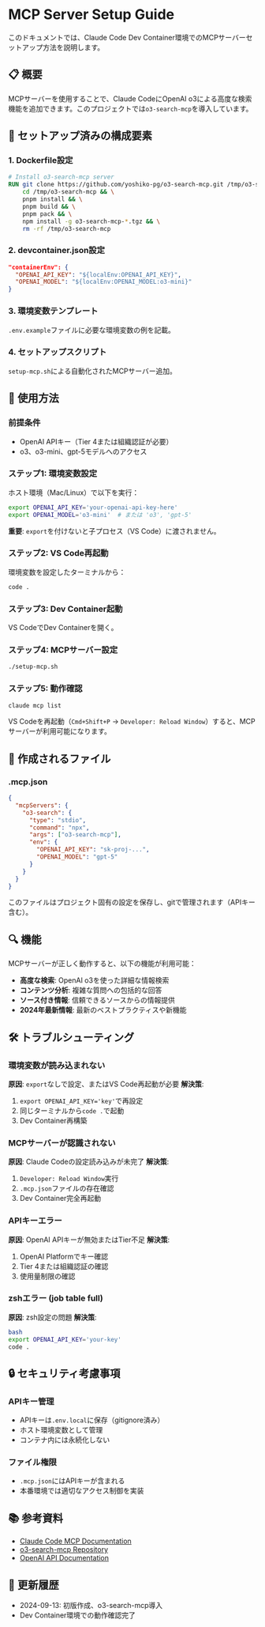 # MCP Server Setup Guide

このドキュメントでは、Claude Code Dev Container環境でのMCPサーバーセットアップ方法を説明します。

## 📋 概要

MCPサーバーを使用することで、Claude CodeにOpenAI o3による高度な検索機能を追加できます。このプロジェクトでは`o3-search-mcp`を導入しています。

## 🔧 セットアップ済みの構成要素

### 1. Dockerfile設定
```dockerfile
# Install o3-search-mcp server
RUN git clone https://github.com/yoshiko-pg/o3-search-mcp.git /tmp/o3-search-mcp && \
    cd /tmp/o3-search-mcp && \
    pnpm install && \
    pnpm build && \
    pnpm pack && \
    npm install -g o3-search-mcp-*.tgz && \
    rm -rf /tmp/o3-search-mcp
```

### 2. devcontainer.json設定
```json
"containerEnv": {
  "OPENAI_API_KEY": "${localEnv:OPENAI_API_KEY}",
  "OPENAI_MODEL": "${localEnv:OPENAI_MODEL:o3-mini}"
}
```

### 3. 環境変数テンプレート
`.env.example`ファイルに必要な環境変数の例を記載。

### 4. セットアップスクリプト
`setup-mcp.sh`による自動化されたMCPサーバー追加。

## 🚀 使用方法

### 前提条件
- OpenAI APIキー（Tier 4または組織認証が必要）
- o3、o3-mini、gpt-5モデルへのアクセス

### ステップ1: 環境変数設定
ホスト環境（Mac/Linux）で以下を実行：

```bash
export OPENAI_API_KEY='your-openai-api-key-here'
export OPENAI_MODEL='o3-mini'  # または 'o3', 'gpt-5'
```

**重要**: `export`を付けないと子プロセス（VS Code）に渡されません。

### ステップ2: VS Code再起動
環境変数を設定したターミナルから：
```bash
code .
```

### ステップ3: Dev Container起動
VS CodeでDev Containerを開く。

### ステップ4: MCPサーバー設定
```bash
./setup-mcp.sh
```

### ステップ5: 動作確認
```bash
claude mcp list
```

VS Codeを再起動（`Cmd+Shift+P` → `Developer: Reload Window`）すると、MCPサーバーが利用可能になります。

## 📁 作成されるファイル

### .mcp.json
```json
{
  "mcpServers": {
    "o3-search": {
      "type": "stdio",
      "command": "npx",
      "args": ["o3-search-mcp"],
      "env": {
        "OPENAI_API_KEY": "sk-proj-...",
        "OPENAI_MODEL": "gpt-5"
      }
    }
  }
}
```

このファイルはプロジェクト固有の設定を保存し、gitで管理されます（APIキー含む）。

## 🔍 機能

MCPサーバーが正しく動作すると、以下の機能が利用可能：

- **高度な検索**: OpenAI o3を使った詳細な情報検索
- **コンテンツ分析**: 複雑な質問への包括的な回答
- **ソース付き情報**: 信頼できるソースからの情報提供
- **2024年最新情報**: 最新のベストプラクティスや新機能

## 🛠️ トラブルシューティング

### 環境変数が読み込まれない
**原因**: `export`なしで設定、またはVS Code再起動が必要
**解決策**:
1. `export OPENAI_API_KEY='key'`で再設定
2. 同じターミナルから`code .`で起動
3. Dev Container再構築

### MCPサーバーが認識されない
**原因**: Claude Codeの設定読み込みが未完了
**解決策**:
1. `Developer: Reload Window`実行
2. `.mcp.json`ファイルの存在確認
3. Dev Container完全再起動

### APIキーエラー
**原因**: OpenAI APIキーが無効またはTier不足
**解決策**:
1. OpenAI Platformでキー確認
2. Tier 4または組織認証の確認
3. 使用量制限の確認

### zshエラー (job table full)
**原因**: zsh設定の問題
**解決策**:
```bash
bash
export OPENAI_API_KEY='your-key'
code .
```

## 🔒 セキュリティ考慮事項

### APIキー管理
- APIキーは`.env.local`に保存（gitignore済み）
- ホスト環境変数として管理
- コンテナ内には永続化しない

### ファイル権限
- `.mcp.json`にはAPIキーが含まれる
- 本番環境では適切なアクセス制御を実装

## 📚 参考資料

- [Claude Code MCP Documentation](https://docs.anthropic.com/en/docs/claude-code/mcp)
- [o3-search-mcp Repository](https://github.com/yoshiko-pg/o3-search-mcp)
- [OpenAI API Documentation](https://platform.openai.com/docs)

## 🔄 更新履歴

- 2024-09-13: 初版作成、o3-search-mcp導入
- Dev Container環境での動作確認完了